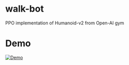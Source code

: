 # walk-bot
PPO implementation of Humanoid-v2 from Open-AI gym

# Demo
[![Demo](https://imgur.com/CQW7caO)](https://www.youtube.com/watch?v=3Xhha00Qkkw&feature=youtu.be)
